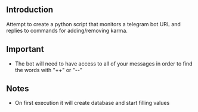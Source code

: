 ## Introduction
Attempt to create a python script that monitors a telegram bot URL and replies to commands for adding/removing karma.

## Important
- The bot will need to have access to all of your messages in order to find the words with "++" or "--"

## Notes
- On first execution it will create database and start filling values

